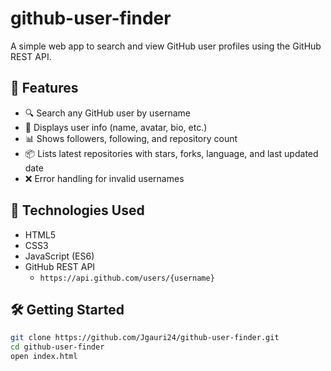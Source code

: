 # github-user-finder

A simple web app to search and view GitHub user profiles using the GitHub REST API.

## 🚀 Features
- 🔍 Search any GitHub user by username
- 👤 Displays user info (name, avatar, bio, etc.)
- 📊 Shows followers, following, and repository count
- 📦 Lists latest repositories with stars, forks, language, and last updated date
- ❌ Error handling for invalid usernames

## 🧪 Technologies Used
- HTML5
- CSS3
- JavaScript (ES6)
- GitHub REST API  
  - `https://api.github.com/users/{username}`

## 🛠️ Getting Started
```bash
git clone https://github.com/Jgauri24/github-user-finder.git
cd github-user-finder
open index.html
